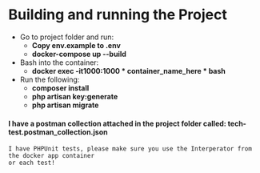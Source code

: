 # Building and running the Project


- Go to project folder and run:
    - <b>Copy env.example to .env</b>
    - <b>docker-compose up --build</b>
- Bash into the container:
    - <b>docker exec -it1000:1000 * container_name_here * bash </b>
- Run the following: 
    - <b> composer install </b>
    - <b> php artisan key:generate </b>
    - <b> php artisan migrate </b>
  
#### I have a postman collection attached in the project folder called: tech-test.postman_collection.json

    I have PHPUnit tests, please make sure you use the Interperator from the docker app container
    or each test!
